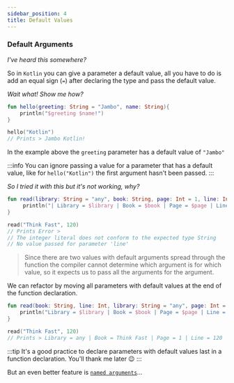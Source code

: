 ```yaml
---
sidebar_position: 4
title: Default Values
---
```


### Default Arguments
_I've heard this somewhere?_

So in `Kotlin` you can give a parameter a default value, all you have to do is add an equal sign (`=`) after declaring the type and pass the default value.

_Wait what! Show me how?_
```kotlin
fun hello(greeting: String = "Jambo", name: String){
    println("$greeting $name!")
}

hello("Kotlin")
// Prints > Jambo Kotlin!
```
In the example above the `greeting` parameter has a default value of `"Jambo"`

:::info
You can ignore passing a value for a parameter that has a default value, like for `hello("Kotlin")` the first argument hasn't been passed.
:::

_So I tried it with this but it's not working, why?_

```kotlin
fun read(library: String = "any", book: String, page: Int = 1, line: Int){
     println("| Library = $library | Book = $book | Page = $page | Line = $line")
}

read("Think Fast", 120)
// Prints Error >
// The integer literal does not conform to the expected type String
// No value passed for parameter 'line'
```

> Since there are two values with default arguments spread through the function the compiler cannot determine which argument is for which value, so it expects us to pass all the arguments for the argument.

We can refactor by moving all parameters with default values at the end of the function declaration.
```kotlin
fun read(book: String, line: Int, library: String = "any", page: Int = 1,){
    println("Library = $library | Book = $book | Page = $page | Line = $line")
}

read("Think Fast", 120)
// Prints > Library = any | Book = Think Fast | Page = 1 | Line = 120
```
:::tip
It's a good practice to declare parameters with default values last in a function declaration.
You'll thank me later :wink:
:::

But an even better feature is [`named arguments`](named_arguments.md)...
